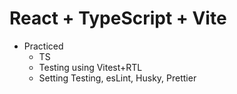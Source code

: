 # React + TypeScript + Vite

-   Practiced
    -   TS
    -   Testing using Vitest+RTL
    -   Setting Testing, esLint, Husky, Prettier
